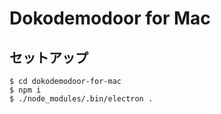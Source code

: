 # Dokodemodoor for Mac

## セットアップ

```
$ cd dokodemodoor-for-mac
$ npm i
$ ./node_modules/.bin/electron .
```
